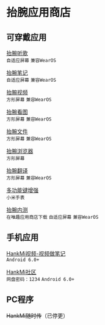 # 抬腕应用商店

## 可穿戴应用
[抬腕听歌](http://www.coolapk.com/apk/280691)  
`自适应屏幕`
`兼容WearOS`  
  
[抬腕笔记](http://www.coolapk.com/apk/283973)  
`自适应屏幕`
`兼容WearOS` 
  
[抬腕视频](http://www.coolapk.com/apk/295660)  
`方形屏幕`
`兼容WearOS`   
  
[抬腕看图](http://www.coolapk.com/apk/280757)  
`方形屏幕`
`兼容WearOS`  
  
[抬腕文件](http://www.coolapk.com/apk/290674)  
`方形屏幕`
`兼容WearOS`   
  
[抬腕浏览器](http://www.coolapk.com/apk/290137)  
`方形屏幕`  
  
[抬腕翻译](http://www.coolapk.com/apk/281763)  
`方形屏幕`
`兼容WearOS`     
  
[多功能键增强](http://www.coolapk.com/apk/287304)  
`小米手表`  

[抬腕内测](https://etralab.top)  
`在唯趣应用商店下载`
`自适应屏幕`
`兼容WearOS` 

## 手机应用
[HankMi视频-视频做笔记](http://www.coolapk.com/apk/296716)  
`Android 6.0+`  

[HankMi社区](https://hankmi.lanzouw.com/b0cfepbgj)  
`网盘密码：1234`
`Android 6.0+`  

## PC程序
~~HankMi随时传~~（已停更）
